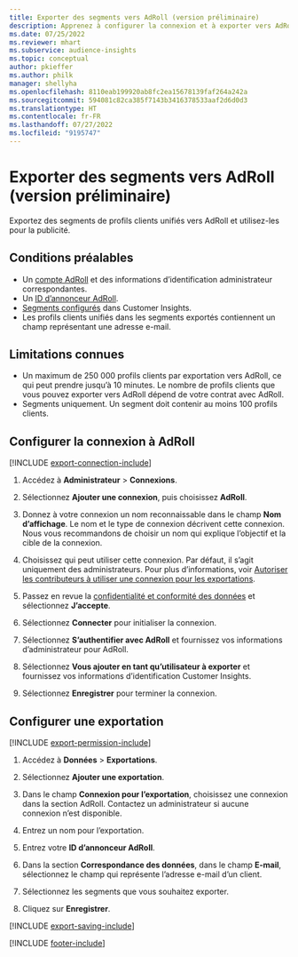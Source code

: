 ```yaml
---
title: Exporter des segments vers AdRoll (version préliminaire)
description: Apprenez à configurer la connexion et à exporter vers AdRoll.
ms.date: 07/25/2022
ms.reviewer: mhart
ms.subservice: audience-insights
ms.topic: conceptual
author: pkieffer
ms.author: philk
manager: shellyha
ms.openlocfilehash: 8110eab199920ab8fc2ea15678139faf264a242a
ms.sourcegitcommit: 594081c82ca385f7143b3416378533aaf2d6d0d3
ms.translationtype: HT
ms.contentlocale: fr-FR
ms.lasthandoff: 07/27/2022
ms.locfileid: "9195747"
---
```

# <a name="export-segments-to-adroll-preview"></a>Exporter des segments vers AdRoll (version préliminaire)

Exportez des segments de profils clients unifiés vers AdRoll et utilisez-les pour la publicité.

## <a name="prerequisites"></a>Conditions préalables

- Un [compte AdRoll](https://www.adroll.com/) et des informations d’identification administrateur correspondantes.
- Un [ID d’annonceur AdRoll](https://help.adroll.com/hc/articles/212011838-Advertiser-Profiles).
- [Segments configurés](segments.md) dans Customer Insights.
- Les profils clients unifiés dans les segments exportés contiennent un champ représentant une adresse e-mail.

## <a name="known-limitations"></a>Limitations connues

- Un maximum de 250 000 profils clients par exportation vers AdRoll, ce qui peut prendre jusqu’à 10 minutes. Le nombre de profils clients que vous pouvez exporter vers AdRoll dépend de votre contrat avec AdRoll.
- Segments uniquement. Un segment doit contenir au moins 100 profils clients.

## <a name="set-up-connection-to-adroll"></a>Configurer la connexion à AdRoll

[!INCLUDE [export-connection-include](includes/export-connection-admn.md)]

1. Accédez à **Administrateur** > **Connexions**.

1. Sélectionnez **Ajouter une connexion**, puis choisissez **AdRoll**.

1. Donnez à votre connexion un nom reconnaissable dans le champ **Nom d’affichage**. Le nom et le type de connexion décrivent cette connexion. Nous vous recommandons de choisir un nom qui explique l’objectif et la cible de la connexion.

1. Choisissez qui peut utiliser cette connexion. Par défaut, il s’agit uniquement des administrateurs. Pour plus d’informations, voir [Autoriser les contributeurs à utiliser une connexion pour les exportations](connections.md#allow-contributors-to-use-a-connection-for-exports).

1. Passez en revue la [confidentialité et conformité des données](connections.md#data-privacy-and-compliance) et sélectionnez **J’accepte**.

1. Sélectionnez **Connecter** pour initialiser la connexion.

1. Sélectionnez **S’authentifier avec AdRoll** et fournissez vos informations d’administrateur pour AdRoll.

1. Sélectionnez **Vous ajouter en tant qu’utilisateur à exporter** et fournissez vos informations d’identification Customer Insights.

1. Sélectionnez **Enregistrer** pour terminer la connexion.

## <a name="configure-an-export"></a>Configurer une exportation

[!INCLUDE [export-permission-include](includes/export-permission.md)]

1. Accédez à **Données** > **Exportations**.

1. Sélectionnez **Ajouter une exportation**.

1. Dans le champ **Connexion pour l’exportation**, choisissez une connexion dans la section AdRoll. Contactez un administrateur si aucune connexion n’est disponible.

1. Entrez un nom pour l’exportation.

1. Entrez votre **ID d’annonceur AdRoll**.

1. Dans la section **Correspondance des données**, dans le champ **E-mail**, sélectionnez le champ qui représente l’adresse e-mail d’un client.

1. Sélectionnez les segments que vous souhaitez exporter.

1. Cliquez sur **Enregistrer**.

[!INCLUDE [export-saving-include](includes/export-saving.md)]

[!INCLUDE [footer-include](includes/footer-banner.md)]
